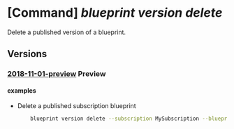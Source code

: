 # [Command] _blueprint version delete_

Delete a published version of a blueprint.

## Versions

### [2018-11-01-preview](/Resources/mgmt-plane/L3tyZXNvdXJjZXNjb3BlfS9wcm92aWRlcnMvbWljcm9zb2Z0LmJsdWVwcmludC9ibHVlcHJpbnRzL3t9L3ZlcnNpb25zL3t9/2018-11-01-preview.xml) **Preview**

<!-- mgmt-plane /{resourcescope}/providers/microsoft.blueprint/blueprints/{}/versions/{} 2018-11-01-preview -->

#### examples

- Delete a published subscription blueprint
    ```bash
        blueprint version delete --subscription MySubscription --blueprint-name MyBlueprint --version v2
    ```
